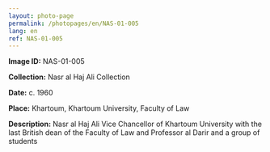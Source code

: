 ```yaml
---
layout: photo-page
permalink: /photopages/en/NAS-01-005
lang: en
ref: NAS-01-005
---
```


**Image ID:** NAS-01-005

**Collection:** Nasr al Haj Ali Collection

**Date:** c. 1960

**Place:** Khartoum, Khartoum University, Faculty of Law

**Description:** Nasr al Haj Ali Vice Chancellor of Khartoum University with the last British dean of the Faculty of Law and Professor al Darir and a group of students
